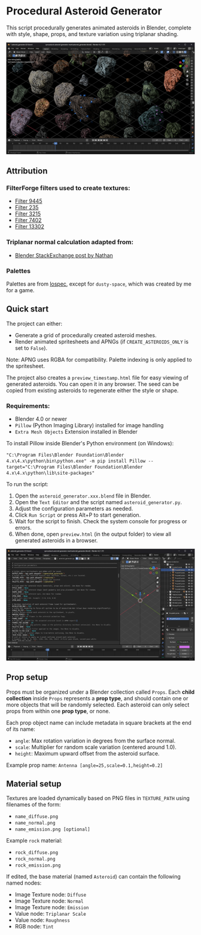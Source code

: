 # Procedural Asteroid Generator

This script procedurally generates animated asteroids in Blender,
complete with style, shape, props, and texture variation using triplanar shading.

![Example](https://github.com/Donitzo/procedural-asteroid-generator/blob/main/images/blender_asteroids.png)

## Attribution

### FilterForge filters used to create textures:

  - [Filter 9445](https://www.filterforge.com/filters/9445.html)
  - [Filter 235](https://www.filterforge.com/filters/235.html)
  - [Filter 3215](https://www.filterforge.com/filters/3215.html)
  - [Filter 7402](https://www.filterforge.com/filters/7402.html)
  - [Filter 13302](https://www.filterforge.com/filters/13302.html)

### Triplanar normal calculation adapted from:

  - [Blender StackExchange post by Nathan](https://blender.stackexchange.com/questions/270490/how-to-fix-box-projected-normal-maps)

### Palettes

Palettes are from [lospec](https://lospec.com/), except for `dusty-space`, which was created by me for a game.

## Quick start

The project can either:
  - Generate a grid of procedurally created asteroid meshes.
  - Render animated spritesheets and APNGs (if `CREATE_ASTEROIDS_ONLY` is set to `False`).

Note: APNG uses RGBA for compatibility. Palette indexing is only applied to the spritesheet.

The project also creates a `preview_timestamp.html` file for easy viewing of generated asteroids.
You can open it in any browser. The seed can be copied from existing asteroids to regenerate either the style or shape.

### Requirements:
  - Blender 4.0 or newer
  - `Pillow` (Python Imaging Library) installed for image handling
  - `Extra Mesh Objects` Extension installed in Blender

To install Pillow inside Blender's Python environment (on Windows):
```console
"C:\Program Files\Blender Foundation\Blender 4.x\4.x\python\bin\python.exe" -m pip install Pillow --target="C:\Program Files\Blender Foundation\Blender 4.x\4.x\python\lib\site-packages"
```

To run the script:
  1. Open the `asteroid_generator.xxx.blend` file in Blender.
  2. Open the `Text Editor` and the script named `asteroid_generator.py`.
  4. Adjust the configuration parameters as needed.
  5. Click `Run Script` or press Alt+P to start generation.
  6. Wait for the script to finish. Check the system console for progress or errors.
  7. When done, open `preview.html` (in the output folder) to view all generated asteroids in a browser.

![Configuration](https://github.com/Donitzo/procedural-asteroid-generator/blob/main/images/blender_config.png)

## Prop setup

Props must be organized under a Blender collection called `Props`.
Each **child collection** inside `Props` represents a **prop type**,
and should contain one or more objects that will be randomly selected.
Each asteroid can only select props from within one **prop type**, or none.

Each prop object name can include metadata in square brackets at the end of its name:
  - `angle`: Max rotation variation in degrees from the surface normal.
  - `scale`: Multiplier for random scale variation (centered around 1.0).
  - `height`: Maximum upward offset from the asteroid surface.

Example prop name: `Antenna [angle=25,scale=0.1,height=0.2]`

## Material setup

Textures are loaded dynamically based on PNG files in `TEXTURE_PATH` using filenames of the form:
  - `name_diffuse.png`
  - `name_normal.png`
  - `name_emission.png [optional]`

Example `rock` material:
  - `rock_diffuse.png`
  - `rock_normal.png`
  - `rock_emission.png`

If edited, the base material (named `Asteroid`) can contain the following named nodes:
  - Image Texture node: `Diffuse`
  - Image Texture node: `Normal`
  - Image Texture node: `Emission`
  - Value node: `Triplanar Scale`
  - Value node: `Roughness`
  - RGB node: `Tint`
